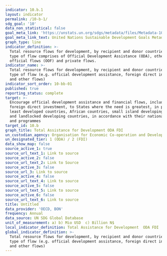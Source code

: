 ```yaml
---
indicator: 10.b.1
layout: indicator
permalink: /10-b-1/
sdg_goal: '10'
data_non_statistical: false
goal_meta_link: 'https://unstats.un.org/sdgs/metadata/files/Metadata-10-0B-01.pdf '
goal_meta_link_text: United Nations Sustainable Development Goals Metadata (PDF 202 KB)
graph_type: line
indicator_definition: >-
  Total resource flows for development, by recipient and donor countries and
  type of flow comprises of Official Development Assistance (ODA), other
  official flows (OOF) and private flows.
indicator_name: >-
  Total resource flows for development, by recipient and donor countries and
  type of flow (e.g. official development assistance, foreign direct investment
  and other flows)
indicator_sort_order: 10-bb-01
published: true
reporting_status: complete
target: >-
  Encourage official development assistance and financial flows, including
  foreign direct investment, to States where the need is greatest, in particular
  least developed countries, African countries, small island developing States
  and landlocked developing countries, in accordance with their national plans
  and programmes
target_id: 10.b
graph_title: Total Assistance for Development ODA FDI
un_custodian_agency: Organisation for Economic Co-operation and Development (OECD)
un_designated_tier: 1 (ODA) / 2 (FDI)
data_show_map: false
source_active_1: true
source_url_text_1: Link to source
source_active_2: false
source_url_text_2: Link to Source
source_active_3: false
source_url_3: Link to source
source_active_4: false
source_url_text_4: Link to source
source_active_5: false
source_url_text_5: Link to source
source_active_6: false
source_url_text_6: Link to source
title: Untitled
data_provider: 'OECD, BON'
frequency: Annual
data_source: UN SDG Global Database
unit_of_measurement: a) b) Mio USD  c) Billion N$
local_indicator_definition: Total Assistance for Development  ODA FDI
global_indicator_definition: >-
  Total resource flows for development, by recipient and donor countries and
  type of flow (e.g. official development assistance, foreign direct investment
  and other flows)
---
```

